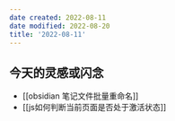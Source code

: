 ```yaml
---
date created: 2022-08-11
date modified: 2022-08-20
title: '2022-08-11'
---
```


## 今天的灵感或闪念

- [[obsidian 笔记文件批量重命名]]
- [[js如何判断当前页面是否处于激活状态]]
